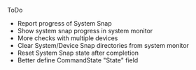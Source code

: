 ToDo
- Report progress of System Snap
- Show system snap progress in system monitor
- More checks with multiple devices
- Clear System/Device Snap directories from system monitor
- Reset System Snap state after completion
- Better define CommandState "State" field
